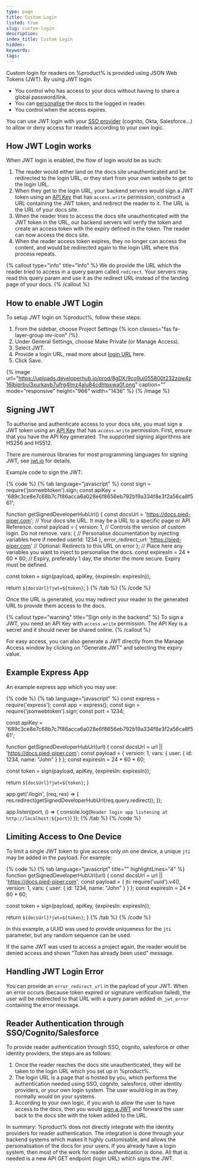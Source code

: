 ```yaml
---
type: page
title: Custom Login
listed: true
slug: custom-login
description: 
index_title: Custom Login
hidden: 
keywords: 
tags: 
---
```



Custom login for readers on %product% is provided using JSON Web Tokens (JWT). By using JWT login:

- You control who has access to your docs without having to share a global password/link.
- You can [personalise](/support-center/personalised-docs) the docs to the logged in reader.
- You control when the access expires.

You can use JWT login with your [SSO provider](/support-center/custom-login#reader-authentication-through-ssocognitosalesforce) (cognito, Okta, Salesforce...) to allow or deny access for readers according to your own logic.

## How JWT Login works

When JWT login is enabled, the flow of login would be as such:

1. The reader would either land on the docs site unauthenticated and be redirected to the login URL, or they start from your own website to get to the login URL.
2. When they get to the login URL, your backend servers would sign a JWT token using an [API Key](/support-center/api-key) that has `access.write` permission, construct a URL containing the JWT token, and redirect the reader to it. The URL is the URL of your docs site.
3. When the reader tries to access the docs site unauthenticated with the JWT token in the URL, our backend servers will verify the token and create an access token with the expiry defined in the token. The reader can now access the docs site.
4. When the reader access token expires, they no longer can access the content, and would be redirected again to the login URL where this process repeats.


{% callout type="info" title="Info" %}
We do provide the URL which the reader tried to access in a query param called `redirect`. Your servers may read this query param and use it as the redirect URL instead of the landing page of your docs.
{% /callout %}


## How to enable JWT Login

To setup JWT login on %product%, follow these steps:

1. From the sidebar, choose Project Settings {% icon classes="fas fa-layer-group inv-icon" /%}.
2. Under General Settings, choose Make Private (or Manage Access).
3. Select JWT.
4. Provide a login URL, read more about [login URL](/support-center/password-protection#using-login-url) here.
5. Click Save.


{% image url="https://uploads.developerhub.io/prod/8gDX/9co9ui055800t232zqw4z16lbiprbui3xurkayb7ufrg4lmz4alu84cdhtpxwa0f.png" caption="" mode="responsive" height="966" width="1436" %}
{% /image %}


## Signing JWT

To authorise and authenticate access to your docs site, you must sign a JWT token using an [API Key](/support-center/api-key) that has `access.write` permission. First, ensure that you have the API Key generated. The supported signing algorithms are HS256 and HS512.

There are numerous libraries for most programming languages for signing JWT, see [jwt.io](https://jwt.io/) for details,

Example code to sign the JWT:


{% code %}
{% tab language="javascript" %}
const sign = require('jsonwebtoken').sign;
const apiKey = '689c3ce8e7c68b7c7f86acca6a028e6f8656eb792b19a334f8e3f2a56ca8f561';

function getSignedDeveloperHubUrl() {
  const docsUrl = 'https://docs.pied-piper.com'; // Your docs site URL. It may be a URL to a specific page or API Reference.
  const payload = {
    version: 1, // Controls the version of custom login. Do not remove.
    vars: { // Personalise documentation by injecting variables here if needed
      userId: 1234
    },
    error_redirect_url: 'https://pied-piper.com' // Optional: Redirects to this URL on error
  }; // Place here any variables you want to inject to personalise the docs.
  const expiresIn = 24 * 60 * 60; // Expiry, preferably 1 day, the shorter the more secure. Expiry must be defined.

  const token = sign(payload, apiKey, {expiresIn: expiresIn});

  return `${docsUrl}?jwt=${token}`;
}
{% /tab %}
{% /code %}


Once the URL is generated, you may redirect your reader to the generated URL to provide them access to the docs.


{% callout type="warning" title="Sign only in the backend" %}
To sign a JWT, you need an API Key with `access.write` permission. The API Key is a secret and it should never be shared online.
{% /callout %}


For easy access, you can also generate a JWT directly from the Manage Access window by clicking on "Generate JWT" and selecting the expiry value.

## Example Express App

An example express app which you may use:


{% code %}
{% tab language="javascript" %}
const express = require('express');
const app = express();
const sign = require('jsonwebtoken').sign;
const port = 1234;

const apiKey = '689c3ce8e7c68b7c7f86acca6a028e6f8656eb792b19a334f8e3f2a56ca8f561';

function getSignedDeveloperHubUrl(url) {
  const docsUrl = url || 'https://docs.pied-piper.com';
  const payload = {
    version: 1,
    vars: {
      user: {
        id: 1234,
        name: "John"
      }
  	}
  };
  const expiresIn = 24 * 60 * 60;

  const token = sign(payload, apiKey, {expiresIn: expiresIn});

  return `${docsUrl}?jwt=${token}`;
}

app.get('/login', (req, res) => {
  res.redirect(getSignedDeveloperHubUrl(req.query.redirect));
});

app.listen(port, () => {
  console.log(`Reader login app listening at http://localhost:${port}`)
});
{% /tab %}
{% /code %}


## Limiting Access to One Device

To limit a single JWT token to give access only on one device, a unique `jti` may be added in the payload. For example:


{% code %}
{% tab language="javascript" title="" highlightLines="4" %}
function getSignedDeveloperHubUrl(url) {
  const docsUrl = url || 'https://docs.pied-piper.com';
  const payload = {
    jti: require('uuid').v4(),
    version: 1,
    vars: {
      user: {
        id: 1234,
        name: "John"
      }
  	}
  };
  const expiresIn = 24 * 60 * 60;

  const token = sign(payload, apiKey, {expiresIn: expiresIn});

  return `${docsUrl}?jwt=${token}`;
}
{% /tab %}
{% /code %}


In this example, a UUID was used to provide uniqueness for the `jti` parameter, but any random sequence can be used.

If the same JWT was used to access a project again, the reader would be denied access and shown "Token has already been used" message.

## Handling JWT Login Error

You can provide an `error_redirect_url`  in the payload of your JWT. When an error occurs (because token expired or signature verification failed), the user will be redirected to that URL with a query param added `dh_jwt_error` containing the error message.

## Reader Authentication through SSO/Cognito/Salesforce

To provide reader authentication through SSO, cognito, salesforce or other identity providers, the steps are as follows:

1. Once the reader reaches the docs site unauthenticated, they will be taken to the login URL which you set up in %product%.
2. The login URL is a page that is hosted by you, which performs the authentication needed using SSO, cognito, salesforce, other identity providers, or your own login system. The user would log in as they normally would on your systems.
3. According to your own logic, if you wish to allow the user to have access to the docs, then you would [sign a JWT](/support-center/custom-login#signing-jwt) and forward the user back to the docs site with the token added to the URL.

In summary: %product% does not directly integrate with the identity providers for reader authentication. The integration is done through your backend systems which makes it highly customisable, and allows the personalisation of the docs for your users. If you already have a login system, then most of the work for reader authentication is done. All that is needed is a new API GET endpoint (login URL) which signs the JWT.

